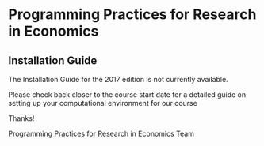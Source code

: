 # Programming Practices for Research in Economics
## Installation Guide

The Installation Guide for the 2017 edition is not currently available.

Please check back closer to the course start date for a detailed guide on setting up your computational environment for our course

Thanks!

Programming Practices for Research in Economics Team

<!-- These pages should help you to get started setting up the computing environment on your machine ready for the course "Programming Practices for Research in Economics" at the University of Zurich in Fall 2016.


* If everything goes smoothly, you should be able to complete the installation in one sitting within 60-120 minutes.
* Please follow the steps one-by-one in the order they appear on the side bar and do not deviate from them, unless you really know what you are doing.
* If you find any outdated links or unclear descriptions, email me (Lachlan) so that I can update them or clarify as needed.
* As needed, we have provided instructions for Mac, Windows and Linux machines.

**Please attempt to install necessary all packages prior to the beginning of the each session.**

We will be able to assist you in during the coffee breaks and before / after sessions, but it will be much easier if you have attempted it first. -->
